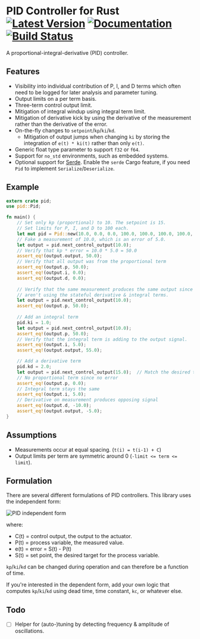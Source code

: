 # PID Controller for Rust [![Latest Version]][crates.io] [![Documentation]][docs.rs] [![Build Status]][travis] 

[Build Status]: https://api.travis-ci.org/braincore/pid-rs.svg?branch=master
[travis]: https://travis-ci.org/braincore/pid-rs
[Latest Version]: https://img.shields.io/crates/v/pid.svg
[crates.io]: https://crates.io/crates/pid
[Documentation]: https://docs.rs/pid/badge.svg
[docs.rs]: https://docs.rs/pid

A proportional-integral-derivative (PID) controller.

## Features

* Visibility into individual contribution of P, I, and D terms which often
  need to be logged for later analysis and parameter tuning.
* Output limits on a per term basis.
* Three-term control output limit.
* Mitigation of integral windup using integral term limit.
* Mitigation of derivative kick by using the derivative of the measurement
  rather than the derivative of the error.
* On-the-fly changes to `setpoint`/`kp`/`ki`/`kd`.
  * Mitigation of output jumps when changing `ki` by storing the integration of
    `e(t) * ki(t)` rather than only `e(t)`.
* Generic float type parameter to support `f32` or `f64`.
* Support for `no_std` environments, such as embedded systems.
* Optional support for [Serde](https://crates.io/crates/serde). Enable the
  `serde` Cargo feature, if you need `Pid` to implement
  `Serialize`/`Deserialize`.

## Example

```rust
extern crate pid;
use pid::Pid;

fn main() {
    // Set only kp (proportional) to 10. The setpoint is 15.
    // Set limits for P, I, and D to 100 each.
    let mut pid = Pid::new(10.0, 0.0, 0.0, 100.0, 100.0, 100.0, 100.0, 15.0);
    // Fake a measurement of 10.0, which is an error of 5.0.
    let output = pid.next_control_output(10.0);
    // Verify that kp * error = 10.0 * 5.0 = 50.0
    assert_eq!(output.output, 50.0);
    // Verify that all output was from the proportional term
    assert_eq!(output.p, 50.0);
    assert_eq!(output.i, 0.0);
    assert_eq!(output.d, 0.0);
    
    // Verify that the same measurement produces the same output since we
    // aren't using the stateful derivative & integral terms.
    let output = pid.next_control_output(10.0);
    assert_eq!(output.p, 50.0);
    
    // Add an integral term
    pid.ki = 1.0;
    let output = pid.next_control_output(10.0);
    assert_eq!(output.p, 50.0);
    // Verify that the integral term is adding to the output signal.
    assert_eq!(output.i, 5.0);
    assert_eq!(output.output, 55.0);

    // Add a derivative term
    pid.kd = 2.0;
    let output = pid.next_control_output(15.0);  // Match the desired target
    // No proportional term since no error
    assert_eq!(output.p, 0.0);
    // Integral term stays the same
    assert_eq!(output.i, 5.0);
    // Derivative on measurement produces opposing signal
    assert_eq!(output.d, -10.0);
    assert_eq!(output.output, -5.0);
}
```

## Assumptions

* Measurements occur at equal spacing. (`t(i) = t(i-1) + C`)
* Output limits per term are symmetric around 0 (`-limit <= term <= limit`).

## Formulation

There are several different formulations of PID controllers. This library
uses the independent form:

![PID independent form](
https://latex.codecogs.com/gif.latex?C(t)&space;=&space;&space;K_p&space;\cdot&space;e(t)&space;&plus;&space;K_i&space;\cdot&space;\int{e(t)dt}&space;-&space;K_d&space;\cdot&space;\frac{dP(t)}{dt})

where:
- C(t) = control output, the output to the actuator.
- P(t) = process variable, the measured value.
- e(t) = error = S(t) - P(t)
- S(t) = set point, the desired target for the process variable.

`kp`/`ki`/`kd` can be changed during operation and can therefore be a function
of time.

If you're interested in the dependent form, add your own logic that computes
`kp`/`ki`/`kd` using dead time, time constant, `kc`, or whatever else.

## Todo

- [ ] Helper for (auto-)tuning by detecting frequency & amplitude of
      oscillations.
